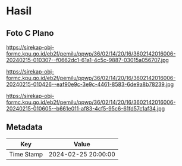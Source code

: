 # Hasil

## Foto C Plano

https://sirekap-obj-formc.kpu.go.id/eb2f/pemilu/ppwp/36/02/14/20/16/3602142016006-20240215-010307--f0662dc1-61a1-4c5c-9887-03015a056707.jpg

https://sirekap-obj-formc.kpu.go.id/eb2f/pemilu/ppwp/36/02/14/20/16/3602142016006-20240215-010426--eaf90e9c-3e9c-4461-8583-6de9a8b78239.jpg

https://sirekap-obj-formc.kpu.go.id/eb2f/pemilu/ppwp/36/02/14/20/16/3602142016006-20240215-010605--b661e011-af83-4cf5-95c6-61fd57c1af34.jpg


## Metadata

| Key        | Value               |
| ---------- | ------------------- |
| Time Stamp | 2024-02-25 20:00:00 |



